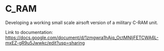 # C_RAM
Developing a working small scale airsoft version of a military C-RAM unit.


Link to documentation:
https://docs.google.com/document/d/1zmgwra1hAjq_OctMNIjFETCWA6L-mxEZ-gR9u5Jwwkc/edit?usp=sharing

